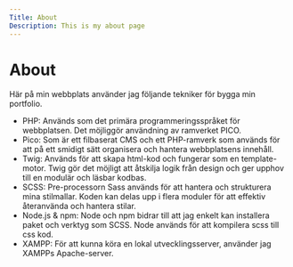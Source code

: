```yaml
---
Title: About
Description: This is my about page
---
```


About
===================

Här på min webbplats använder jag följande tekniker för bygga min portfolio.

* PHP: Används som det primära programmeringsspråket för webbplatsen. Det möjliggör användning av ramverket PICO.
* Pico: Som är ett filbaserat CMS och ett PHP-ramverk som används för att på ett smidigt sätt organisera och hantera webbplatsens innehåll. 
* Twig: Används för att skapa html-kod och fungerar som en template-motor. Twig gör det möjligt att åtskilja logik från design och ger upphov till en modulär och läsbar kodbas.
* SCSS: Pre-processorn Sass används för att hantera och strukturera mina stilmallar. Koden kan delas upp i flera moduler för att effektiv återanvända och hantera stilar.
* Node.js & npm: Node och npm bidrar till att jag enkelt kan installera paket och verktyg som SCSS. Node används för att kompilera scss till css kod. 
* XAMPP: För att kunna köra en lokal utvecklingsserver, använder jag XAMPPs Apache-server. 